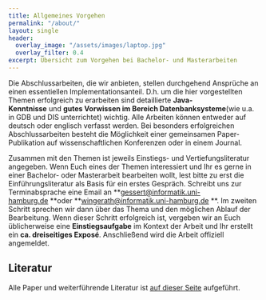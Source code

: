 ```yaml
---
title: Allgemeines Vorgehen
permalink: "/about/"
layout: single
header:
  overlay_image: "/assets/images/laptop.jpg"
  overlay_filter: 0.4
excerpt: Übersicht zum Vorgehen bei Bachelor- und Masterarbeiten
---
```


Die Abschlussarbeiten, die wir anbieten, stellen durchgehend Ansprüche an einen essentiellen Implementationsanteil. D.h. um die hier vorgestellten Themen erfolgreich zu erarbeiten sind detaillierte **Java-Kenntnisse** und **gutes Vorwissen im Bereich Datenbanksysteme**(wie u.a. in GDB und DIS unterrichtet) wichtig. Alle Arbeiten können entweder auf deutsch oder englisch verfasst werden. Bei besonders erfolgreichen Abschlussarbeiten besteht die Möglichkeit einer gemeinsamen Paper-Publikation auf wissenschaftlichen Konferenzen oder in einem Journal.

Zusammen mit den Themen ist jeweils Einstiegs- und Vertiefungsliteratur angegeben. Wenn Euch eines der Themen interessiert und Ihr es gerne in einer Bachelor- oder Masterarbeit bearbeiten wollt, lest bitte zu erst die Einführungsliteratur als Basis für ein erstes Gespräch. Schreibt uns zur Terminabsprache eine Email an **<gessert@informatik.uni-hamburg.de> **oder **<wingerath@informatik.uni-hamburg.de> **. Im zweiten Schritt sprechen wir dann über das Thema und den möglichen Ablauf der Bearbeitung. Wenn dieser Schritt erfolgreich ist, vergeben wir an Euch üblicherweise eine **Einstiegsaufgabe** im Kontext der Arbeit und Ihr erstellt ein **ca. dreiseitiges Exposé**. Anschließend wird die Arbeit offiziell angemeldet.

## Literatur

Alle Paper und weiterführende Literatur ist [auf dieser Seite](/paper/) aufgeführt.